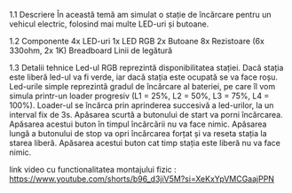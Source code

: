 1.1 Descriere
În această temă am simulat o stație de încărcare pentru un vehicul electric, folosind mai multe LED-uri și butoane.

1.2 Componente
4x LED-uri 
1x LED RGB
2x Butoane
8x Rezistoare (6x 330ohm, 2x 1K)
Breadboard
Linii de legătură

1.3 Detalii tehnice
Led-ul RGB reprezintă disponibilitatea stației. Dacă stația este liberă led-ul va fi verde, iar dacă stația este ocupată se va face roșu.
Led-urile simple reprezintă gradul de încărcare al bateriei, pe care îl vom simula printr-un loader progresiv (L1 = 25%, L2 = 50%, L3 = 75%, L4 = 100%).
Loader-ul se încărca prin aprinderea succesivă a led-urilor, la un interval fix de 3s.
Apăsarea scurtă a butonului de start va porni încărcarea. Apăsarea acestui buton în timpul încărcării nu va face nimic.
Apăsarea lungă a butonului de stop va opri încărcarea forțat și va reseta stația la starea liberă. Apăsarea acestui buton cat timp stația este liberă nu va face nimic.

link video cu functionalitatea montajului fizic : https://www.youtube.com/shorts/b96_d3jiV5M?si=XeKxYpVMCGaajPPN
